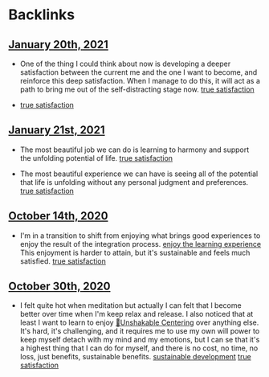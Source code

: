 
# Backlinks
## [January 20th, 2021](<January 20th, 2021.md>)
- One of the thing I could think about now is developing a deeper satisfaction between the current me and the one I want to become, and reinforce this deep satisfaction. When I manage to do this, it will act as a path to bring me out of the self-distracting stage now. [true satisfaction](<true satisfaction.md>)

- [true satisfaction](<true satisfaction.md>)

## [January 21st, 2021](<January 21st, 2021.md>)
- The most beautiful job we can do is learning to harmony and support the unfolding potential of life. [true satisfaction](<true satisfaction.md>)

- The most beautiful experience we can have is seeing all of the potential that life is unfolding without any personal judgment and preferences. [true satisfaction](<true satisfaction.md>)

## [October 14th, 2020](<October 14th, 2020.md>)
-  I'm in a transition to shift from enjoying what brings good experiences to enjoy the result of the integration process. [enjoy the learning experience](<enjoy the learning experience.md>) This enjoyment is harder to attain, but it's sustainable and feels much satisfied. [true satisfaction](<true satisfaction.md>)

## [October 30th, 2020](<October 30th, 2020.md>)
- I felt quite hot when meditation but actually I can felt that I become better over time when I'm keep relax and release. I also noticed that at least I want to learn to enjoy [🌱Unshakable Centering](<🌱Unshakable Centering.md>) over anything else. It's hard, it's challenging, and it requires me to use my own will power to keep myself detach with my mind and my emotions, but I can se that it's a highest thing that I can do for myself, and there is no cost, no time, no loss, just benefits, sustainable benefits. [sustainable development](<sustainable development.md>) [true satisfaction](<true satisfaction.md>)

